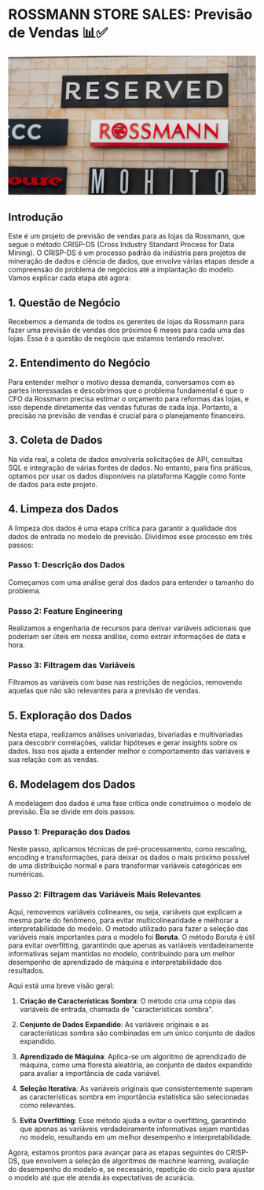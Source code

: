 # ROSSMANN STORE SALES: Previsão de Vendas 📊✅
![img_Rossmann](img/rossman.png)
## Introdução

Este é um projeto de previsão de vendas para as lojas da Rossmann, que segue o método CRISP-DS (Cross Industry Standard Process for Data Mining). O CRISP-DS é um processo padrão da indústria para projetos de mineração de dados e ciência de dados, que envolve várias etapas desde a compreensão do problema de negócios até a implantação do modelo. Vamos explicar cada etapa até agora:

## 1. Questão de Negócio
Recebemos a demanda de todos os gerentes de lojas da Rossmann para fazer uma previsão de vendas dos próximos 6 meses para cada uma das lojas. Essa é a questão de negócio que estamos tentando resolver.

## 2. Entendimento do Negócio
Para entender melhor o motivo dessa demanda, conversamos com as partes interessadas e descobrimos que o problema fundamental é que o CFO da Rossmann precisa estimar o orçamento para reformas das lojas, e isso depende diretamente das vendas futuras de cada loja. Portanto, a precisão na previsão de vendas é crucial para o planejamento financeiro.

## 3. Coleta de Dados
Na vida real, a coleta de dados envolveria solicitações de API, consultas SQL e integração de várias fontes de dados. No entanto, para fins práticos, optamos por usar os dados disponíveis na plataforma Kaggle como fonte de dados para este projeto.

## 4. Limpeza dos Dados
A limpeza dos dados é uma etapa crítica para garantir a qualidade dos dados de entrada no modelo de previsão. Dividimos esse processo em três passos:
### Passo 1: Descrição dos Dados
Começamos com uma análise geral dos dados para entender o tamanho do problema.
### Passo 2: Feature Engineering
Realizamos a engenharia de recursos para derivar variáveis adicionais que poderiam ser úteis em nossa análise, como extrair informações de data e hora.
### Passo 3: Filtragem das Variáveis
Filtramos as variáveis com base nas restrições de negócios, removendo aquelas que não são relevantes para a previsão de vendas.

## 5. Exploração dos Dados
Nesta etapa, realizamos análises univariadas, bivariadas e multivariadas para descobrir correlações, validar hipóteses e gerar insights sobre os dados. Isso nos ajuda a entender melhor o comportamento das variáveis e sua relação com as vendas.

## 6. Modelagem dos Dados
A modelagem dos dados é uma fase crítica onde construímos o modelo de previsão. Ela se divide em dois passos:
### Passo 1: Preparação dos Dados
Neste passo, aplicamos técnicas de pré-processamento, como rescaling, encoding e transformações, para deixar os dados o mais próximo possível de uma distribuição normal e para transformar variáveis categóricas em numéricas.
### Passo 2: Filtragem das Variáveis Mais Relevantes
Aqui, removemos variáveis colineares, ou seja, variáveis que explicam a mesma parte do fenômeno, para evitar multicolinearidade e melhorar a interpretabilidade do modelo. O metodo utilizado para fazer a seleção das variáveis mais importantes para o modelo foi **Boruta**. O método Boruta é útil para evitar overfitting, garantindo que apenas as variáveis verdadeiramente informativas sejam mantidas no modelo, contribuindo para um melhor desempenho de aprendizado de máquina e interpretabilidade dos resultados.

Aqui está uma breve visão geral:

1. **Criação de Características Sombra**: O método cria uma cópia das variáveis de entrada, chamada de "características sombra".

2. **Conjunto de Dados Expandido**: As variáveis originais e as características sombra são combinadas em um único conjunto de dados expandido.

3. **Aprendizado de Máquina**: Aplica-se um algoritmo de aprendizado de máquina, como uma floresta aleatória, ao conjunto de dados expandido para avaliar a importância de cada variável.

4. **Seleção Iterativa**: As variáveis originais que consistentemente superam as características sombra em importância estatística são selecionadas como relevantes.

5. **Evita Overfitting**: Esse método ajuda a evitar o overfitting, garantindo que apenas as variáveis verdadeiramente informativas sejam mantidas no modelo, resultando em um melhor desempenho e interpretabilidade.

Agora, estamos prontos para avançar para as etapas seguintes do CRISP-DS, que envolvem a seleção de algoritmos de machine learning, avaliação do desempenho do modelo e, se necessário, repetição do ciclo para ajustar o modelo até que ele atenda às expectativas de acurácia. 